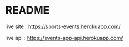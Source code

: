 # README

live site : https://sports-events.herokuapp.com/

live api : https://events-app-api.herokuapp.com/
